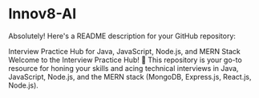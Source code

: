 # Innov8-AI

Absolutely! Here's a README description for your GitHub repository:

Interview Practice Hub for Java, JavaScript, Node.js, and MERN Stack
Welcome to the Interview Practice Hub! 🚀 This repository is your go-to resource for honing your skills and acing technical interviews in Java, JavaScript, Node.js, and the MERN stack (MongoDB, Express.js, React.js, Node.js).
